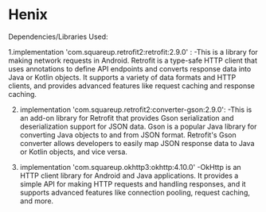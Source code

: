 # Henix
 
Dependencies/Libraries Used:

1.implementation 'com.squareup.retrofit2:retrofit:2.9.0' : 
-This is a library for making network requests in Android. 
 Retrofit is a type-safe HTTP client that uses annotations to define API endpoints and converts response data into Java or Kotlin objects. 
 It supports a variety of data formats and HTTP clients, and provides advanced features like request caching and response caching.

2. implementation 'com.squareup.retrofit2:converter-gson:2.9.0': 
 -This is an add-on library for Retrofit that provides Gson serialization and deserialization support for JSON data. 
  Gson is a popular Java library for converting Java objects to and from JSON format. 
  Retrofit's Gson converter allows developers to easily map JSON response data to Java or Kotlin objects, and vice versa.
  
3. implementation 'com.squareup.okhttp3:okhttp:4.10.0' 
 -OkHttp is an HTTP client library for Android and Java applications. 
  It provides a simple API for making HTTP requests and handling responses, and it supports advanced features like connection pooling, request caching, and more.
